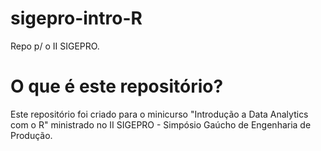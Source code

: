 # sigepro-intro-R
Repo p/ o II SIGEPRO.

# O que é este repositório?
Este repositório foi criado para o minicurso "Introdução a Data Analytics com o R" ministrado no II SIGEPRO - Simpósio Gaúcho de Engenharia de Produção.
